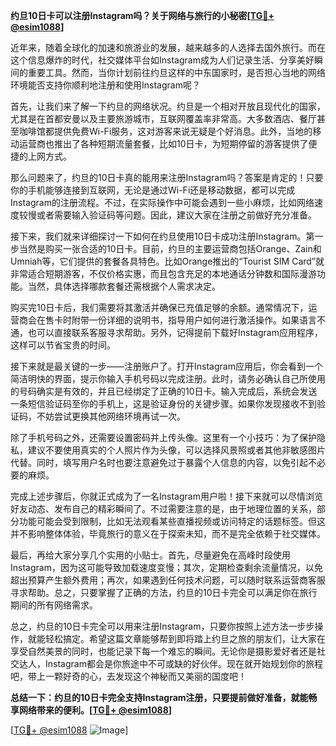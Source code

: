 **约旦10日卡可以注册Instagram吗？关于网络与旅行的小秘密[[TG💪+ @esim1088](https://t.me/s/esim1088)]**

近年来，随着全球化的加速和旅游业的发展，越来越多的人选择去国外旅行。而在这个信息爆炸的时代，社交媒体平台如Instagram成为人们记录生活、分享美好瞬间的重要工具。然而，当你计划前往约旦这样的中东国家时，是否担心当地的网络环境能否支持你顺利地注册和使用Instagram呢？

首先，让我们来了解一下约旦的网络状况。约旦是一个相对开放且现代化的国家，尤其是在首都安曼以及主要旅游城市，互联网覆盖率非常高。大多数酒店、餐厅甚至咖啡馆都提供免费Wi-Fi服务，这对游客来说无疑是个好消息。此外，当地的移动运营商也推出了各种短期流量套餐，比如10日卡，为短期停留的游客提供了便捷的上网方式。

那么问题来了，约旦的10日卡真的能用来注册Instagram吗？答案是肯定的！只要你的手机能够连接到互联网，无论是通过Wi-Fi还是移动数据，都可以完成Instagram的注册流程。不过，在实际操作中可能会遇到一些小麻烦，比如网络速度较慢或者需要输入验证码等问题。因此，建议大家在注册之前做好充分准备。

接下来，我们就来详细探讨一下如何在约旦使用10日卡成功注册Instagram。第一步当然是购买一张合适的10日卡。目前，约旦的主要运营商包括Orange、Zain和Umniah等，它们提供的套餐各具特色。比如Orange推出的“Tourist SIM Card”就非常适合短期游客，不仅价格实惠，而且包含充足的本地通话分钟数和国际漫游功能。当然，具体选择哪款套餐还需根据个人需求决定。

购买完10日卡后，我们需要将其激活并确保已充值足够的余额。通常情况下，运营商会在售卡时附带一份详细的说明书，指导用户如何进行激活操作。如果语言不通，也可以直接联系客服寻求帮助。另外，记得提前下载好Instagram应用程序，这样可以节省宝贵的时间。

接下来就是最关键的一步——注册账户了。打开Instagram应用后，你会看到一个简洁明快的界面，提示你输入手机号码以完成注册。此时，请务必确认自己所使用的号码确实是有效的，并且已经绑定了正确的10日卡。输入完成后，系统会发送一条短信验证码至你的手机上，这是验证身份的关键步骤。如果你发现接收不到验证码，不妨尝试更换其他网络环境再试一次。

除了手机号码之外，还需要设置密码并上传头像。这里有一个小技巧：为了保护隐私，建议不要使用真实的个人照片作为头像，可以选择风景照或者其他非敏感图片代替。同时，填写用户名时也要注意避免过于暴露个人信息的内容，以免引起不必要的麻烦。

完成上述步骤后，你就正式成为了一名Instagram用户啦！接下来就可以尽情浏览好友动态、发布自己的精彩瞬间了。不过需要注意的是，由于地理位置的关系，部分功能可能会受到限制，比如无法观看某些直播视频或访问特定的话题标签。但这并不影响整体体验，毕竟旅行的意义在于探索未知，而不是完全依赖于社交媒体。

最后，再给大家分享几个实用的小贴士。首先，尽量避免在高峰时段使用Instagram，因为这可能导致加载速度变慢；其次，定期检查剩余流量情况，以免超出预算产生额外费用；再次，如果遇到任何技术问题，可以随时联系运营商客服寻求帮助。总之，只要掌握了正确的方法，约旦的10日卡完全可以满足你在旅行期间的所有网络需求。

总之，约旦的10日卡完全可以用来注册Instagram，只要你按照上述方法一步步操作，就能轻松搞定。希望这篇文章能够帮到即将踏上约旦之旅的朋友们，让大家在享受自然美景的同时，也能记录下每一个难忘的瞬间。无论你是摄影爱好者还是社交达人，Instagram都会是你旅途中不可或缺的好伙伴。现在就开始规划你的旅程吧，带上一颗好奇的心，去发现这个神秘而又美丽的国度吧！

**总结一下：约旦的10日卡完全支持Instagram注册，只要提前做好准备，就能畅享网络带来的便利。[[TG💪+ @esim1088](https://t.me/s/esim1088)]**

[[TG💪+ @esim1088](https://t.me/s/esim1088) ![Image](https://i.postimg.cc/4NQfJmqS/Snipaste-2025-05-13-00-14-12.png)]